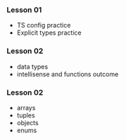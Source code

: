 ### Lesson 01

- TS config practice
- Explicit types practice

### Lesson 02

- data types
- intellisense and functions outcome

### Lesson 02

- arrays
- tuples
- objects
- enums
